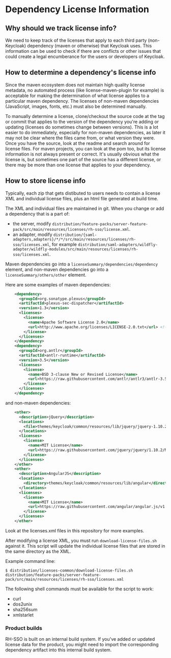 # Dependency License Information

## Why should we track license info?

We need to keep track of the licenses that apply to each third party (non-Keycloak) dependency (maven or otherwise) that Keycloak uses. This information can be used to check if there are conflicts or other issues that could create a legal encumberance for the users or developers of Keycloak.

## How to determine a dependency's license info

Since the maven ecosystem does not maintain high quality license metadata, no automated process (like license-maven-plugin for example) is acceptable for making the determination of what license applies to a particular maven dependency. The licenses of non-maven dependencies (JavaScript, images, fonts, etc.) must also be determined manually.

To manually determine a license, clone/checkout the source code at the tag or commit that applies to the version of the dependency you're adding or updating (licenses do sometimes change between versions). This is a lot easier to do immediately, especially for non-maven dependencies, as later it may not be clear where the files came from, or what version they were. Once you have the source, look at the readme and search around for license files. For maven projects, you can look at the pom too, but its license information is not always present or correct. It's usually obvious what the license is, but sometimes one part of the source has a different license, or there may be more than one license that applies to your dependency.

## How to store license info

Typically, each zip that gets distibuted to users needs to contain a license XML and individual license files, plus an html file generated at build time.

The XML and individual files are maintained in git. When you change or add a dependency that is a part of:

- the server, modify `distribution/feature-packs/server-feature-pack/src/main/resources/licenses/rh-sso/license.xml`.
- an adapter, modify `distribution/{saml-adapters,adapters}/*/*/src/main/resources/licenses/rh-sso/licenses.xml`, for example `distribution/saml-adapters/wildfly-adapter/wildfly-modules/src/main/resources/licenses/rh-sso/licenses.xml`.

Maven dependencies go into a `licenseSummary/dependencies/dependency` element, and non-maven dependencies go into a `licenseSummary/others/other` element.

Here are some examples of maven dependencies:

```xml
    <dependency>
      <groupId>org.sonatype.plexus</groupId>
      <artifactId>plexus-sec-dispatcher</artifactId>
      <version>1.3</version>
      <licenses>
        <license>
          <name>Apache Software License 2.0</name>
          <url>http://www.apache.org/licenses/LICENSE-2.0.txt</url> <!-- Source repo contains no license file -->
        </license>
      </licenses>
    </dependency>
    <dependency>
      <groupId>org.antlr</groupId>
      <artifactId>antlr-runtime</artifactId>
      <version>3.5</version>
      <licenses>
        <license>
          <name>BSD 3-clause New or Revised License</name>
          <url>https://raw.githubusercontent.com/antlr/antlr3/antlr-3.5/runtime/Python/LICENSE</url>
        </license>
      </licenses>
    </dependency>
```

and non-maven dependencies:

```xml
    <other>
      <description>jQuery</description>
      <locations>
        <file>themes/keycloak/common/resources/lib/jquery/jquery-1.10.2.js</file>
      </locations>
      <licenses>
        <license>
          <name>MIT License</name>
          <url>https://raw.githubusercontent.com/jquery/jquery/1.10.2/MIT-LICENSE.txt</url>
        </license>
      </licenses>
    </other>
    <other>
      <description>AngularJS</description>
      <locations>
        <directory>themes/keycloak/common/resources/lib/angular</directory>
      </locations>
      <licenses>
        <license>
          <name>MIT License</name>
          <url>https://raw.githubusercontent.com/angular/angular.js/v1.4.4/LICENSE</url>
        </license>
      </licenses>
    </other>
```

Look at the licenses.xml files in this repository for more examples.

After modifying a license XML, you must run `download-license-files.sh` against it. This script will update the individual license files that are stored in the same directory as the XML.

Example command line:

```
$ distribution/licenses-common/download-license-files.sh distribution/feature-packs/server-feature-pack/src/main/resources/licenses/rh-sso/licenses.xml
```

The following shell commands must be available for the script to work:

- curl
- dos2unix
- sha256sum
- xmlstarlet

### Product builds

RH-SSO is built on an internal build system. If you've added or updated license data for the product, you might need to import the corresponding dependency artifact into this internal build system.
